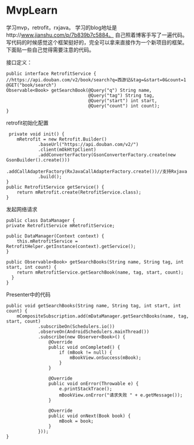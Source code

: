 # MvpLearn
学习mvp，retrofit，rxjava。
学习的blog地址是http://www.jianshu.com/p/7b839b7c5884。
自己照着博客手写了一遍代码。写代码的时候感觉这个框架挺好的，完全可以拿来直接作为一个新项目的框架。
下面贴一些自己觉得需要注意的代码。


接口定义：

    public interface RetrofitService {
    //https://api.douban.com/v2/book/search?q=西游记&tag=&start=0&count=1
    @GET("book/search")
    Observable<Book> getSearchBook(@Query("q") String name,
                                   @Query("tag") String tag,
                                   @Query("start") int start,
                                   @Query("count") int count);
    }
    
retrofit初始化配置

     private void init() {
        mRetrofit = new Retrofit.Builder()
                .baseUrl("https://api.douban.com/v2/")
                .client(mOkHttpClient)
                .addConverterFactory(GsonConverterFactory.create(new GsonBuilder().create()))
                .addCallAdapterFactory(RxJavaCallAdapterFactory.create())//支持Rxjava
                .build();
    }
    public RetrofitService getService() {
        return mRetrofit.create(RetrofitService.class);
    }
    
发起网络请求

    public class DataManager {
    private RetrofitService mRetrofitService;

    public DataManager(Context context) {
        this.mRetrofitService = RetrofitHelper.getInstance(context).getService();
    }

    public Observable<Book> getSearchBooks(String name, String tag, int start, int count) {
        return mRetrofitService.getSearchBook(name, tag, start, count);
      }
    }
    
Presenter中的代码

    public void getSearchBooks(String name, String tag, int start, int count) {
        mCompositeSubscription.add(mDataManager.getSearchBooks(name, tag, start, count)
                .subscribeOn(Schedulers.io())
                .observeOn(AndroidSchedulers.mainThread())
                .subscribe(new Observer<Book>() {
                    @Override
                    public void onCompleted() {
                        if (mBook != null) {
                            mBookView.onSuccess(mBook);
                        }
                    }

                    @Override
                    public void onError(Throwable e) {
                        e.printStackTrace();
                        mBookView.onError("请求失败 " + e.getMessage());
                    }

                    @Override
                    public void onNext(Book book) {
                        mBook = book;
                    }
                }));
    }
